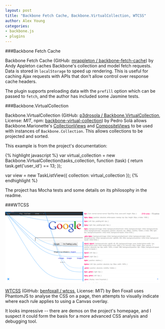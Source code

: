 ```yaml
---
layout: post
title: "Backbone Fetch Cache, Backbone.VirtualCollection, WTCSS"
author: Alex Young
categories:
- backbone.js
- plugins
---
```


###Backbone Fetch Cache

Backbone Fetch Cache (GitHub: [mrappleton / backbone-fetch-cache](https://github.com/mrappleton/backbone-fetch-cache)) by Andy Appleton caches Backbone's collection and model fetch requests.  Data is stored in `localStorage` to speed up rendering.  This is useful for caching Ajax requests with APIs that don't allow control over response cache headers.

The plugin supports preloading data with the `prefill` option which can be passed to `fetch`, and the author has included some Jasmine tests.

###Backbone.VirtualCollection

Backbone.VirtualCollection (GitHub: [p3drosola / Backbone.VirtualCollection](https://github.com/p3drosola/Backbone.VirtualCollection), License: _MIT_, npm: [backbone-virtual-collection](https://npmjs.org/package/backbone-virtual-collection)) by Pedro Solá allows Backbone.Marionette's [CollectionViews](https://github.com/marionettejs/backbone.marionette/blob/master/docs/marionette.collectionview.md) and [CompositeViews](https://github.com/marionettejs/backbone.marionette/blob/master/docs/marionette.compositeview.md) to be used with instances of `Backbone.Collection`.  This allows collections to be projected and sorted.

This example is from the project's documentation:

{% highlight javascript %}
var virtual_collection = new Backbone.VirtualCollection(tasks_collection, function (task) {
  return task.get('user_id') == 13;
});

var view = new TaskListView({
  collection: virtual_collection
});
{% endhighlight %}

The project has Mocha tests and some details on its philosophy in the readme.

###WTCSS

![WTCSS](/images/posts/wtcss.png)

[WTCSS](http://css.benjaminbenben.com/) (GitHub: [benfoxall / wtcss](https://github.com/benfoxall/wtcss), License: _MIT_) by Ben Foxall uses PhantomJS to analyse the CSS on a page, then attempts to visually indicate where each rule applies to using a Canvas overlay.

It looks impressive -- there are demos on the project's homepage, and I suspect it could form the basis for a more advanced CSS analysis and debugging tool.
